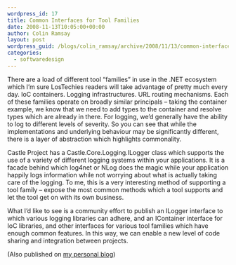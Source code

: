 ```yaml
---
wordpress_id: 17
title: Common Interfaces for Tool Families
date: 2008-11-13T10:05:00+00:00
author: Colin Ramsay
layout: post
wordpress_guid: /blogs/colin_ramsay/archive/2008/11/13/common-interfaces-for-tool-families.aspx
categories:
  - softwaredesign
---
```

There are a load of different tool &#8220;families&#8221; in use in the .NET ecosystem which I&#8217;m sure LosTechies readers will take advantage of pretty much every day. IoC containers. Logging infrastructures. URL routing mechanisms. Each of these families operate on broadly similar principals &#8211; taking the container example, we know that we need to add types to the container and resolve types which are already in there. For logging, we&#8217;d generally have the ability to log to different levels of severity. So you can see that while the implementations and underlying behaviour may be significantly different, there is a layer of abstraction which highlights commonality.

Castle Project has a Castle.Core.Logging.ILogger class which supports the use of a variety of different logging systems within your applications. It is a facade behind which log4net or NLog does the magic while your application happily logs information while not worrying about what is actually taking care of the logging. To me, this is a very interesting method of supporting a tool family &#8211; expose the most common methods which a tool supports and let the tool get on with its own business.

What I&#8217;d like to see is a community effort to publish an ILogger interface to which various logging libraries can adhere, and an IContainer interface for IoC libraries, and other interfaces for various tool families which have enough common features. In this way, we can enable a new level of code sharing and integration between projects.

(Also published on [my personal blog](http://colinramsay.co.uk/diary/2008/11/16/common-interfaces-for-tool-families/))
